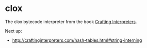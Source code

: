 # clox
The clox bytecode interpreter from the book [Crafting Interpreters](https://craftinginterpreters.com).

Next up:

- http://craftinginterpreters.com/hash-tables.html#string-interning